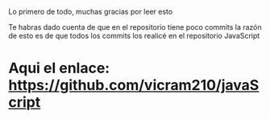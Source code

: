 Lo primero de todo, muchas gracias por leer esto

Te habras dado cuenta de que en el repositorio tiene poco commits
la razón de esto es de que todos los commits los realicé en el repositorio JavaScript

Aqui el enlace: https://github.com/vicram210/javaScript
====================================================
